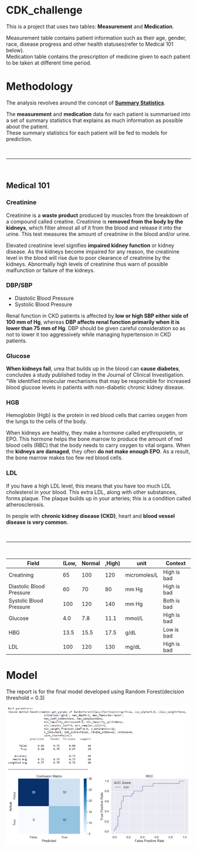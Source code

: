 # CDK_challenge  

This is a project that uses two tables: **Measurement** and **Medication**.  

Measurement table contains patient information such as their age, gender, race, disease progress and other health statuses(refer to Medical 101 below).  
Medication table contains the prescription of medicine given to each patient to be taken at different time period.  

# Methodology

The analysis revolves around the concept of [**Summary Statistics**](https://en.wikipedia.org/wiki/Summary_statistics).  

The **measurement** and **medication** data for each patient is summarised into a set of summary statistics that explains as much information as possible about the patient.  
These summary statistics for each patient will be fed to models for prediction.  

<br>
<hr>
<br>



## Medical 101  

### Creatinine  

Creatinine is a **waste product** produced by muscles from the breakdown of a compound called creatine. Creatinine is **removed from the body by the kidneys**, which filter almost all of it from the blood and release it into the urine. This test measures the amount of creatinine in the blood and/or urine.

Elevated creatinine level  signifies  **impaired kidney function** or kidney disease. As the kidneys become impaired for any reason, the creatinine level in the blood will rise due to poor clearance of creatinine by the kidneys. Abnormally high levels of creatinine thus warn of possible malfunction or failure of the kidneys.  
 
 ### DBP/SBP  

* Diastolic Blood Pressure  
* Systolic Blood Pressure  

Renal function in CKD patients is affected by **low or high SBP either side of 100 mm of Hg**, whereas **DBP affects renal function primarily when it is lower than 75 mm of Hg**. DBP should be given careful consideration so as not to lower it too aggressively while managing hypertension in CKD patients. 

### Glucose  

**When kidneys fail**, urea that builds up in the blood can **cause diabetes**, concludes a study published today in the Journal of Clinical Investigation. "We identified molecular mechanisms that may be responsible for increased blood glucose levels in patients with non-diabetic chronic kidney disease.  

### HGB

Hemoglobin (Hgb) is the protein in red blood cells that carries oxygen from the lungs to the cells of the body.  

When kidneys are healthy, they make a hormone called erythropoietin, or EPO.  This hormone helps the bone marrow to produce the amount of red blood cells (RBC) that the body needs to carry oxygen to vital organs. When the **kidneys are damaged**, they often **do not make enough EPO**.  As a result, the bone marrow makes too few red blood cells.

### LDL

If you have a high LDL level, this means that you have too much LDL cholesterol in your blood. This extra LDL, along with other substances, forms plaque. The plaque builds up in your arteries; this is a condition called atherosclerosis.  

In people with **chronic kidney disease (CKD)**, heart and **blood vessel disease is very common**.  


<br>
<hr>
<br>

Field | (Low, | Normal | ,High) | unit | Context  
-- | -- |-- |-- |--| --    
Creatining | 65 | 100  | 120 | micromoles/L | High is bad    
Diastolic Blood Pressure | 60 | 70 | 80 | mm Hg | High is bad
Systolic Blood Pressure | 100 | 120 | 140 | mm Hg | Both is bad  
Glucose | 4.0 | 7.8 | 11.1 | mmol/L | High is bad  
HBG | 13.5 | 15.5 | 17.5 | g/dL | Low is bad  
LDL | 100 | 120 | 130 | mg/dL | High is bad  


# Model 

The report is for the final model developed using Random Forest(decision threshold = 0.3)
 
![image info](https://github.com/lsmoriginal/CDK_challenge/blob/main/Model.PNG)
